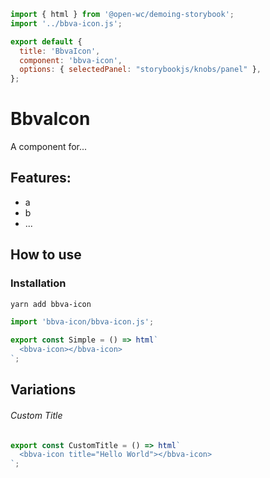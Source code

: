 ```js script
import { html } from '@open-wc/demoing-storybook';
import '../bbva-icon.js';

export default {
  title: 'BbvaIcon',
  component: 'bbva-icon',
  options: { selectedPanel: "storybookjs/knobs/panel" },
};
```

# BbvaIcon

A component for...

## Features:

- a
- b
- ...

## How to use

### Installation

```bash
yarn add bbva-icon
```

```js
import 'bbva-icon/bbva-icon.js';
```

```js preview-story
export const Simple = () => html`
  <bbva-icon></bbva-icon>
`;
```

## Variations

###### Custom Title

```js preview-story
export const CustomTitle = () => html`
  <bbva-icon title="Hello World"></bbva-icon>
`;
```
